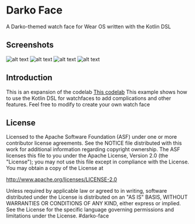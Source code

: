 Darko Face
============
A Darko-themed watch face for Wear OS written with the Kotlin DSL

Screenshots
------------
![alt text](https://lh3.googleusercontent.com/loRFVTJ-FSgz5pPW8_RYhRnygJMqiYhwGPDxzogfXjqkCNz2G-MJJXWQcTz72ntALiJ0=w1920-h969-rw)
![alt text](https://lh3.googleusercontent.com/r0GGZDG2TtLl6dn8RLqVgU0gDtsq1bCTUPgx3cns4IQ61Ws4M8Tmg92p95GuXX8Qag=w1920-h969-rw)
![alt text](https://lh3.googleusercontent.com/Sm181grPxvXju1W-q1E-jSINfEjKI8SGN5nsnAlHr2XGSBxvUcMSznriJQuc_RJX_9Tf=w1920-h969-rw)
![alt text](https://lh3.googleusercontent.com/Nv2y9SrvGsJT5YEI1gInHn2FDNZY463QCYH7X9CSkoZ_m9307oYh04fz8jCpctoI7Q=w1920-h969-rw)

Introduction
------------
This is an expansion of the codelab [This codelab](http://github.com/googlesamples/watchface-kotlin) 
This example shows how to use the Kotlin DSL for watchfaces to add complications and other features. Feel free to modify to create your own watch face

License
-------

Licensed to the Apache Software Foundation (ASF) under one or more contributor
license agreements.  See the NOTICE file distributed with this work for
additional information regarding copyright ownership.  The ASF licenses this
file to you under the Apache License, Version 2.0 (the "License"); you may not
use this file except in compliance with the License.  You may obtain a copy of
the License at

  http://www.apache.org/licenses/LICENSE-2.0

Unless required by applicable law or agreed to in writing, software
distributed under the License is distributed on an "AS IS" BASIS, WITHOUT
WARRANTIES OR CONDITIONS OF ANY KIND, either express or implied.  See the
License for the specific language governing permissions and limitations under
the License.
#darko-face
